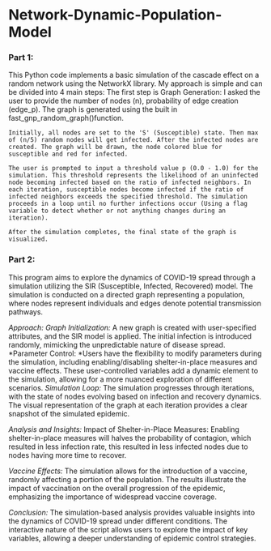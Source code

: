 # Network-Dynamic-Population-Model

### Part 1:
This Python code implements a basic simulation of the cascade effect on a random network using the NetworkX library. My approach is simple and can be divided into 4 main steps:
    The first step is Graph Generation: I asked the user to provide the number of nodes (n), probability of edge creation (edge_p). The graph is generated using the built in fast_gnp_random_graph()function. 
    
    Initially, all nodes are set to the 'S' (Susceptible) state. Then max of (n/5) random nodes will get infected. After the infected nodes are created. The graph will be drawn, the node colored blue for susceptible and red for infected.

    The user is prompted to input a threshold value p (0.0 - 1.0) for the simulation. This threshold represents the likelihood of an uninfected node becoming infected based on the ratio of infected neighbors. In each iteration, susceptible nodes become infected if the ratio of infected neighbors exceeds the specified threshold. The simulation proceeds in a loop until no further infections occur (Using a flag variable to detect whether or not anything changes during an iteration). 

    After the simulation completes, the final state of the graph is visualized.


### Part 2:
This program aims to explore the dynamics of COVID-19 spread through a simulation utilizing the SIR (Susceptible, Infected, Recovered) model. The simulation is conducted on a directed graph representing a population, where nodes represent individuals and edges denote potential transmission pathways.

*Approach:*
    *Graph Initialization:*
    A new graph is created with user-specified attributes, and the SIR model is applied. The initial infection is introduced randomly, mimicking the unpredictable nature of disease spread.
    *Parameter Control:
    *Users have the flexibility to modify parameters during the simulation, including enabling/disabling shelter-in-place measures and vaccine effects. These user-controlled variables add a dynamic element to the simulation, allowing for a more nuanced exploration of different scenarios.
    *Simulation Loop:*
    The simulation progresses through iterations, with the state of nodes evolving based on infection and recovery dynamics. The visual representation of the graph at each iteration provides a clear snapshot of the simulated epidemic.

*Analysis and Insights:*
Impact of Shelter-in-Place Measures:
Enabling shelter-in-place measures will halves the probability of contagion, which resulted in less infection rate, this resulted in less infected nodes due to nodes having more time to recover.

*Vaccine Effects:*
The simulation allows for the introduction of a vaccine, randomly affecting a portion of the population. The results illustrate the impact of vaccination on the overall progression of the epidemic, emphasizing the importance of widespread vaccine coverage.

*Conclusion:*
The simulation-based analysis provides valuable insights into the dynamics of COVID-19 spread under different conditions. The interactive nature of the script allows users to explore the impact of key variables, allowing a deeper understanding of epidemic control strategies.

